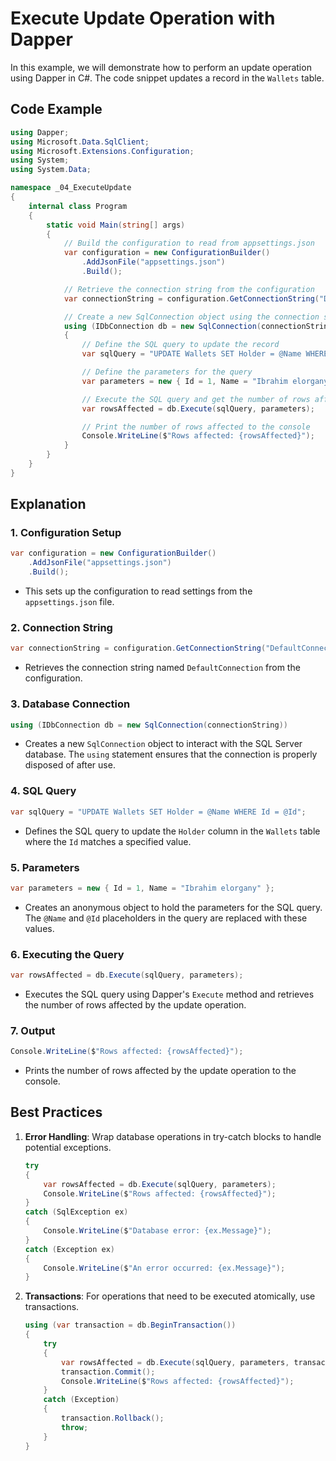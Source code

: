 # Execute Update Operation with Dapper

In this example, we will demonstrate how to perform an update operation using Dapper in C#. The code snippet updates a record in the `Wallets` table.

## Code Example

```csharp
using Dapper;
using Microsoft.Data.SqlClient;
using Microsoft.Extensions.Configuration;
using System;
using System.Data;

namespace _04_ExecuteUpdate
{
    internal class Program
    {
        static void Main(string[] args)
        {
            // Build the configuration to read from appsettings.json
            var configuration = new ConfigurationBuilder()
                .AddJsonFile("appsettings.json")
                .Build();

            // Retrieve the connection string from the configuration
            var connectionString = configuration.GetConnectionString("DefaultConnection");

            // Create a new SqlConnection object using the connection string
            using (IDbConnection db = new SqlConnection(connectionString))
            {
                // Define the SQL query to update the record
                var sqlQuery = "UPDATE Wallets SET Holder = @Name WHERE Id = @Id";

                // Define the parameters for the query
                var parameters = new { Id = 1, Name = "Ibrahim elorgany" };

                // Execute the SQL query and get the number of rows affected
                var rowsAffected = db.Execute(sqlQuery, parameters);

                // Print the number of rows affected to the console
                Console.WriteLine($"Rows affected: {rowsAffected}");
            }
        }
    }
}
```

## Explanation

### 1. **Configuration Setup**

```csharp
var configuration = new ConfigurationBuilder()
    .AddJsonFile("appsettings.json")
    .Build();
```
- This sets up the configuration to read settings from the `appsettings.json` file.

### 2. **Connection String**

```csharp
var connectionString = configuration.GetConnectionString("DefaultConnection");
```
- Retrieves the connection string named `DefaultConnection` from the configuration.

### 3. **Database Connection**

```csharp
using (IDbConnection db = new SqlConnection(connectionString))
```
- Creates a new `SqlConnection` object to interact with the SQL Server database. The `using` statement ensures that the connection is properly disposed of after use.

### 4. **SQL Query**

```csharp
var sqlQuery = "UPDATE Wallets SET Holder = @Name WHERE Id = @Id";
```
- Defines the SQL query to update the `Holder` column in the `Wallets` table where the `Id` matches a specified value.

### 5. **Parameters**

```csharp
var parameters = new { Id = 1, Name = "Ibrahim elorgany" };
```
- Creates an anonymous object to hold the parameters for the SQL query. The `@Name` and `@Id` placeholders in the query are replaced with these values.

### 6. **Executing the Query**

```csharp
var rowsAffected = db.Execute(sqlQuery, parameters);
```
- Executes the SQL query using Dapper's `Execute` method and retrieves the number of rows affected by the update operation.

### 7. **Output**

```csharp
Console.WriteLine($"Rows affected: {rowsAffected}");
```
- Prints the number of rows affected by the update operation to the console.

## Best Practices

1. **Error Handling**:
   Wrap database operations in try-catch blocks to handle potential exceptions.

   ```csharp
   try
   {
       var rowsAffected = db.Execute(sqlQuery, parameters);
       Console.WriteLine($"Rows affected: {rowsAffected}");
   }
   catch (SqlException ex)
   {
       Console.WriteLine($"Database error: {ex.Message}");
   }
   catch (Exception ex)
   {
       Console.WriteLine($"An error occurred: {ex.Message}");
   }
   ```

2. **Transactions**:
   For operations that need to be executed atomically, use transactions.

   ```csharp
   using (var transaction = db.BeginTransaction())
   {
       try
       {
           var rowsAffected = db.Execute(sqlQuery, parameters, transaction);
           transaction.Commit();
           Console.WriteLine($"Rows affected: {rowsAffected}");
       }
       catch (Exception)
       {
           transaction.Rollback();
           throw;
       }
   }
   ```